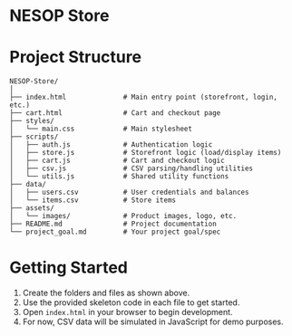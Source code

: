 # NESOP Store

# Project Structure

```
NESOP-Store/
│
├── index.html              # Main entry point (storefront, login, etc.)
├── cart.html               # Cart and checkout page
├── styles/
│   └── main.css            # Main stylesheet
├── scripts/
│   ├── auth.js             # Authentication logic
│   ├── store.js            # Storefront logic (load/display items)
│   ├── cart.js             # Cart and checkout logic
│   ├── csv.js              # CSV parsing/handling utilities
│   └── utils.js            # Shared utility functions
├── data/
│   ├── users.csv           # User credentials and balances
│   └── items.csv           # Store items
├── assets/
│   └── images/             # Product images, logo, etc.
├── README.md               # Project documentation
└── project_goal.md         # Your project goal/spec
```

# Getting Started

1. Create the folders and files as shown above.
2. Use the provided skeleton code in each file to get started.
3. Open `index.html` in your browser to begin development.
4. For now, CSV data will be simulated in JavaScript for demo purposes.